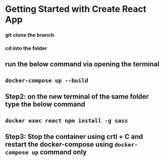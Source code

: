 # Getting Started with Create React App

### git clone the branch 

### cd into the folder 

## run the below command via opening the terminal

## `docker-compose up --build`

## Step2:  on the new terminal of the same folder type the below command

##  `docker exec react npm install -g sass`

## Step3:  Stop the container using crtl + C and restart the docker-compose using `docker-compose up` command only
